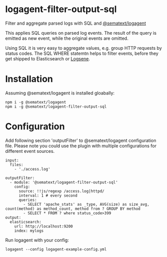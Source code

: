 # logagent-filter-output-sql
Filter and aggregate parsed logs with SQL  and [@sematext/logagent](https://sematext/logagent)

This applies SQL queries on parsed log events. The result of the query is emitted as new event, while the original events are omitted. 

Using SQL it is very easy to aggregate values, e.g. group HTTP requests by status codes. The SQL WHERE statemtn helps to filter events, before they get shipped to Elasticsearch or [Logsene](https://sematext.com/logsene). 

# Installation 

Assuming @sematext/logagent is installed gloabally: 

```
npm i -g @sematext/logagent
npm i -g @sematext/logagent-filter-output-sql
```

# Configuration 

Add following section 'outputFilter' to @sematext/logagent configuration file. Please note you could use the plugin with multiple configurations for different event sources. 

```
input: 
  files:
    - './access.log'

outputFilter:
  - module: '@sematext/logagent-filter-output-sql'
    config:
      source: !!js/regexp /access.log|httpd/
      interval: 1 # every second
      queries:
        - SELECT 'apache_stats' as _type, AVG(size) as size_avg, count(method) as method_count, method from ? GROUP BY method
        - SELECT * FROM ? where status_code>399
output:
  elasticsearch:
    url: http://localhost:9200
    index: mylogs
```

Run logagent with your config: 
```
logagent --config logagent-example-config.yml 
```
